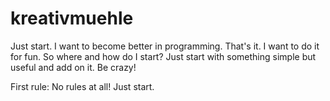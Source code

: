# kreativmuehle

Just start. I want to become better in programming. That's it. I want to do it for fun. 
So where and how do I start?
Just start with something simple but useful and add on it.
Be crazy!

First rule:
No rules at all! Just start.
